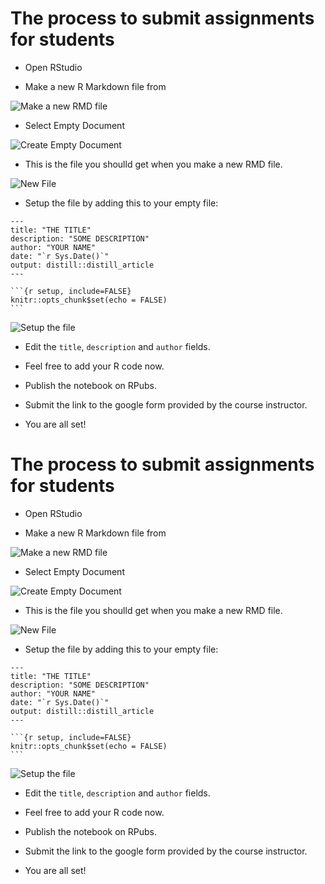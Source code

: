 # The process to submit assignments for students

- Open RStudio  

- Make a new R Markdown file from   

![Make a new RMD file](https://i.imgur.com/aIe3vtN.png)  

- Select Empty Document  

![Create Empty Document](https://i.imgur.com/IJFf22j.png)  

- This is the file you shoulld get when you make a new RMD file.  

![New File](https://i.imgur.com/czUf3oP.png)  

- Setup the file by adding this to your empty file:  
````
---
title: "THE TITLE"
description: "SOME DESCRIPTION"
author: "YOUR NAME"
date: "`r Sys.Date()`"
output: distill::distill_article
---

```{r setup, include=FALSE}
knitr::opts_chunk$set(echo = FALSE)
```
````
![Setup the file](https://i.imgur.com/Kmab4Iy.png)  

- Edit the `title`, `description` and `author` fields.

- Feel free to add your R code now.  

- Publish the notebook on RPubs.  

- Submit the link to the google form provided by the course instructor.  

- You are all set!
# The process to submit assignments for students

- Open RStudio  

- Make a new R Markdown file from   

![Make a new RMD file](https://i.imgur.com/aIe3vtN.png)  

- Select Empty Document  

![Create Empty Document](https://i.imgur.com/IJFf22j.png)  

- This is the file you shoulld get when you make a new RMD file.  

![New File](https://i.imgur.com/czUf3oP.png)  

- Setup the file by adding this to your empty file:  
````
---
title: "THE TITLE"
description: "SOME DESCRIPTION"
author: "YOUR NAME"
date: "`r Sys.Date()`"
output: distill::distill_article
---

```{r setup, include=FALSE}
knitr::opts_chunk$set(echo = FALSE)
```
````
![Setup the file](https://i.imgur.com/Kmab4Iy.png)  

- Edit the `title`, `description` and `author` fields.

- Feel free to add your R code now.  

- Publish the notebook on RPubs.  

- Submit the link to the google form provided by the course instructor.  

- You are all set!
